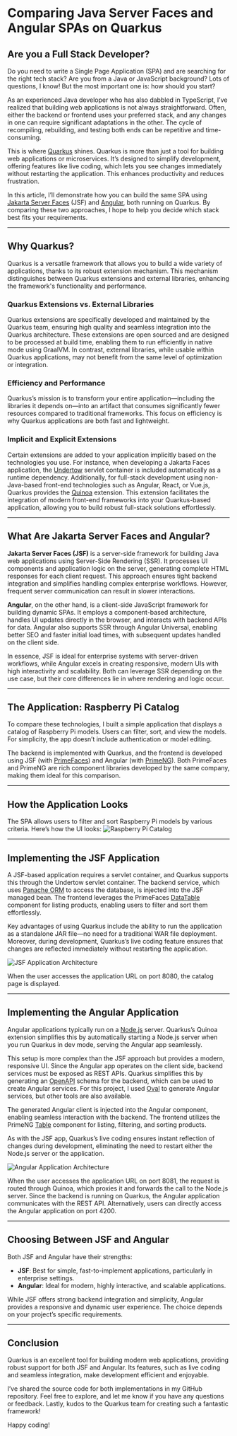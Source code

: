 # Comparing Java Server Faces and Angular SPAs on Quarkus

## Are you a Full Stack Developer?

Do you need to write a Single Page Application (SPA) and are searching for the right tech stack? Are you from a Java or JavaScript background? Lots of questions, I know! But the most important one is: how should you start?

As an experienced Java developer who has also dabbled in TypeScript, I’ve realized that building web applications is not always straightforward. Often, either the backend or frontend uses your preferred stack, and any changes in one can require significant adaptations in the other. The cycle of recompiling, rebuilding, and testing both ends can be repetitive and time-consuming.

This is where [Quarkus](https://quarkus.io/) shines. Quarkus is more than just a tool for building web applications or microservices. It’s designed to simplify development, offering features like live coding, which lets you see changes immediately without restarting the application. This enhances productivity and reduces frustration.

In this article, I’ll demonstrate how you can build the same SPA using [Jakarta Server Faces](https://github.com/eclipse-ee4j/mojarra) (JSF) and [Angular](https://angular.dev/), both running on Quarkus. By comparing these two approaches, I hope to help you decide which stack best fits your requirements.

---
## Why Quarkus?
Quarkus is a versatile framework that allows you to build a wide variety of applications, thanks to its robust extension mechanism. This mechanism distinguishes between Quarkus extensions and external libraries, enhancing the framework's functionality and performance.

### Quarkus Extensions vs. External Libraries
Quarkus extensions are specifically developed and maintained by the Quarkus team, ensuring high quality and seamless integration into the Quarkus architecture. These extensions are open sourced and are designed to be processed at build time, enabling them to run efficiently in native mode using GraalVM. In contrast, external libraries, while usable within Quarkus applications, may not benefit from the same level of optimization or integration.

### Efficiency and Performance
Quarkus’s mission is to transform your entire application—including the libraries it depends on—into an artifact that consumes significantly fewer resources compared to traditional frameworks. This focus on efficiency is why Quarkus applications are both fast and lightweight.

### Implicit and Explicit Extensions
Certain extensions are added to your application implicitly based on the technologies you use. For instance, when developing a Jakarta Faces application, the [Undertow](https://undertow.io/) servlet container is included automatically as a runtime dependency. Additionally, for full-stack development using non-Java-based front-end technologies such as Angular, React, or Vue.js, Quarkus provides the [Quinoa](https://docs.quarkiverse.io/quarkus-quinoa/dev/index.html) extension. This extension facilitates the integration of modern front-end frameworks into your Quarkus-based application, allowing you to build robust full-stack solutions effortlessly.

---
## What Are Jakarta Server Faces and Angular?
**Jakarta Server Faces (JSF)** is a server-side framework for building Java web applications using Server-Side Rendering (SSR). It processes UI components and application logic on the server, generating complete HTML responses for each client request. This approach ensures tight backend integration and simplifies handling complex enterprise workflows. However, frequent server communication can result in slower interactions.

**Angular**, on the other hand, is a client-side JavaScript framework for building dynamic SPAs. It employs a component-based architecture, handles UI updates directly in the browser, and interacts with backend APIs for data. Angular also supports SSR through Angular Universal, enabling better SEO and faster initial load times, with subsequent updates handled on the client side.

In essence, JSF is ideal for enterprise systems with server-driven workflows, while Angular excels in creating responsive, modern UIs with high interactivity and scalability. Both can leverage SSR depending on the use case, but their core differences lie in where rendering and logic occur.

---
## The Application: Raspberry Pi Catalog
To compare these technologies, I built a simple application that displays a catalog of Raspberry Pi models. Users can filter, sort, and view the models. For simplicity, the app doesn’t include authentication or model editing.

The backend is implemented with Quarkus, and the frontend is developed using JSF (with [PrimeFaces](https://www.primefaces.org/)) and Angular (with [PrimeNG](https://primeng.org/)). Both PrimeFaces and PrimeNG are rich component libraries developed by the same company, making them ideal for this comparison.

---
## How the Application Looks
The SPA allows users to filter and sort Raspberry Pi models by various criteria. Here’s how the UI looks:
![Raspberry Pi Catalog](docs/catalog-service.png)

---
## Implementing the JSF Application
A JSF-based application requires a servlet container, and Quarkus supports this through the Undertow servlet container. The backend service, which uses [Panache ORM](https://quarkus.io/guides/hibernate-orm-panache) to access the database, is injected into the JSF managed bean. The frontend leverages the PrimeFaces [DataTable](https://www.primefaces.org/showcase/ui/data/datatable/basic.xhtml) component for listing products, enabling users to filter and sort them effortlessly.

Key advantages of using Quarkus include the ability to run the application as a standalone JAR file—no need for a traditional WAR file deployment. Moreover, during development, Quarkus’s live coding feature ensures that changes are reflected immediately without restarting the application.

![JSF Application Architecture](docs/catalog-jsf.png)

When the user accesses the application URL on port 8080, the catalog page is displayed.

---
## Implementing the Angular Application
Angular applications typically run on a [Node.js](https://nodejs.org/) server. Quarkus’s Quinoa extension simplifies this by automatically starting a Node.js server when you run Quarkus in dev mode, serving the Angular app seamlessly.

This setup is more complex than the JSF approach but provides a modern, responsive UI. Since the Angular app operates on the client side, backend services must be exposed as REST APIs. Quarkus simplifies this by generating an [OpenAPI](https://www.openapis.org/) schema for the backend, which can be used to create Angular services. For this project, I used [Oval](https://orval.dev/) to generate Angular services, but other tools are also available.

The generated Angular client is injected into the Angular component, enabling seamless interaction with the backend. The frontend utilizes the PrimeNG [Table](https://primeng.org/table) component for listing, filtering, and sorting products.

As with the JSF app, Quarkus’s live coding ensures instant reflection of changes during development, eliminating the need to restart either the Node.js server or the application.

![Angular Application Architecture](docs/catalog-angular.png)

When the user accesses the application URL on port 8081, the request is routed through Quinoa, which proxies it and forwards the call to the Node.js server. Since the backend is running on Quarkus, the Angular application communicates with the REST API. Alternatively, users can directly access the Angular application on port 4200.

---
## Choosing Between JSF and Angular
Both JSF and Angular have their strengths:
* **JSF**: Best for simple, fast-to-implement applications, particularly in enterprise settings.
* **Angular**: Ideal for modern, highly interactive, and scalable applications.
 
While JSF offers strong backend integration and simplicity, Angular provides a responsive and dynamic user experience. The choice depends on your project’s specific requirements.

---
## Conclusion
Quarkus is an excellent tool for building modern web applications, providing robust support for both JSF and Angular. Its features, such as live coding and seamless integration, make development efficient and enjoyable.

I’ve shared the source code for both implementations in my GitHub repository. Feel free to explore, and let me know if you have any questions or feedback. Lastly, kudos to the Quarkus team for creating such a fantastic framework!

Happy coding!

